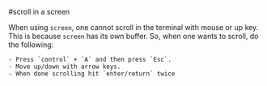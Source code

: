 #scroll in a screen

When using `screen`, one cannot scroll in the terminal with mouse or up key. This is because `screen` has its own buffer. So, when one wants to scroll, do the following:

    - Press `control` + `A` and then press `Esc`.
    - Move up/down with arrow keys.
    - When done scrolling hit `enter/return` twice
